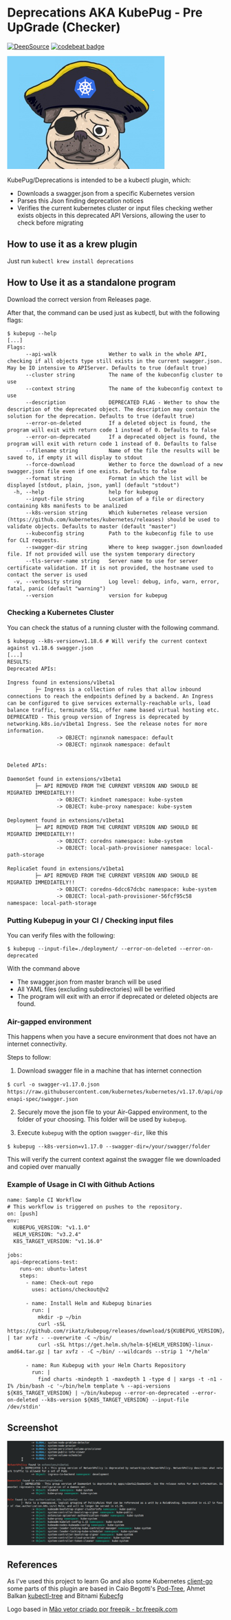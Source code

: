 # Deprecations  AKA KubePug - Pre UpGrade (Checker)
[![DeepSource](https://static.deepsource.io/deepsource-badge-light.svg)](https://deepsource.io/gh/rikatz/kubepug/?ref=repository-badge)
[![codebeat badge](https://codebeat.co/badges/6613fe8d-da81-42be-bb35-8094557a627d)](https://codebeat.co/projects/github-com-rikatz-kubepug-master)


![Kubepug](assets/kubepug.png)

KubePug/Deprecations is intended to be a kubectl plugin, which:

* Downloads a swagger.json from a specific Kubernetes version
* Parses this Json finding deprecation notices
* Verifies the current kubernetes cluster or input files checking wether exists objects in this deprecated API Versions, allowing the user to check before migrating

## How to use it as a krew plugin

Just run ``kubectl krew install deprecations``

## How to Use it as a standalone program

Download the correct version from Releases page.

After that, the command can be used just as kubectl, but with the following flags:

```
$ kubepug --help
[...]
Flags:
      --api-walk                 Wether to walk in the whole API, checking if all objects type still exists in the current swagger.json. May be IO intensive to APIServer. Defaults to true (default true)
      --cluster string           The name of the kubeconfig cluster to use
      --context string           The name of the kubeconfig context to use
      --description              DEPRECATED FLAG - Wether to show the description of the deprecated object. The description may contain the solution for the deprecation. Defaults to true (default true)
      --error-on-deleted         If a deleted object is found, the program will exit with return code 1 instead of 0. Defaults to false
      --error-on-deprecated      If a deprecated object is found, the program will exit with return code 1 instead of 0. Defaults to false
      --filename string          Name of the file the results will be saved to, if empty it will display to stdout
      --force-download           Wether to force the download of a new swagger.json file even if one exists. Defaults to false
      --format string            Format in which the list will be displayed [stdout, plain, json, yaml] (default "stdout")
  -h, --help                     help for kubepug
      --input-file string        Location of a file or directory containing k8s manifests to be analized
      --k8s-version string       Which kubernetes release version (https://github.com/kubernetes/kubernetes/releases) should be used to validate objects. Defaults to master (default "master")
      --kubeconfig string        Path to the kubeconfig file to use for CLI requests.
      --swagger-dir string       Where to keep swagger.json downloaded file. If not provided will use the system temporary directory
      --tls-server-name string   Server name to use for server certificate validation. If it is not provided, the hostname used to contact the server is used
  -v, --verbosity string         Log level: debug, info, warn, error, fatal, panic (default "warning")
      --version                  version for kubepug
```

### Checking a Kubernetes Cluster
You can check the status of a running cluster with the following command. 

```
$ kubepug --k8s-version=v1.18.6 # Will verify the current context against v1.18.6 swagger.json
[...]
RESULTS:
Deprecated APIs:

Ingress found in extensions/v1beta1
         ├─ Ingress is a collection of rules that allow inbound connections to reach the endpoints defined by a backend. An Ingress can be configured to give services externally-reachable urls, load balance traffic, terminate SSL, offer name based virtual hosting etc. DEPRECATED - This group version of Ingress is deprecated by networking.k8s.io/v1beta1 Ingress. See the release notes for more information.
                -> OBJECT: nginxnok namespace: default
                -> OBJECT: nginxok namespace: default


Deleted APIs:

DaemonSet found in extensions/v1beta1
         ├─ API REMOVED FROM THE CURRENT VERSION AND SHOULD BE MIGRATED IMMEDIATELY!!
                -> OBJECT: kindnet namespace: kube-system
                -> OBJECT: kube-proxy namespace: kube-system

Deployment found in extensions/v1beta1
         ├─ API REMOVED FROM THE CURRENT VERSION AND SHOULD BE MIGRATED IMMEDIATELY!!
                -> OBJECT: coredns namespace: kube-system
                -> OBJECT: local-path-provisioner namespace: local-path-storage

ReplicaSet found in extensions/v1beta1
         ├─ API REMOVED FROM THE CURRENT VERSION AND SHOULD BE MIGRATED IMMEDIATELY!!
                -> OBJECT: coredns-6dcc67dcbc namespace: kube-system
                -> OBJECT: local-path-provisioner-56fcf95c58 namespace: local-path-storage

```

### Putting Kubepug in your CI / Checking input files

You can verify files with the following:

```
$ kubepug --input-file=./deployment/ --error-on-deleted --error-on-deprecated
```

With the command above
* The swagger.json from master branch will be used
* All YAML files (excluding subdirectories) will be verified 
* The program will exit with an error if deprecated or deleted objects are found.


### Air-gapped environment

This happens when you have a secure environment that does not have an internet connectivity.

Steps to follow:

1. Download swagger file in a machine that has internet connection

`$ curl -o swagger-v1.17.0.json https://raw.githubusercontent.com/kubernetes/kubernetes/v1.17.0/api/openapi-spec/swagger.json`

2. Securely move the json file to your Air-Gapped environment, to the folder of your choosing. This folder will be used by `kubepug`.

3. Execute `kubepug` with the option `swagger-dir`, like this

`$ kubepug --k8s-version=v1.17.0 --swagger-dir=/your/swagger/folder`

This will verify the current context against the swagger file we downloaded and copied over manually

### Example of Usage in CI with Github Actions
```
name: Sample CI Workflow
# This workflow is triggered on pushes to the repository.
on: [push]
env:
  KUBEPUG_VERSION: "v1.1.0"
  HELM_VERSION: "v3.2.4"
  K8S_TARGET_VERSION: "v1.16.0"

jobs:
 api-deprecations-test:
    runs-on: ubuntu-latest
    steps:
      - name: Check-out repo
        uses: actions/checkout@v2

      - name: Install Helm and Kubepug binaries
        run: |
          mkdir -p ~/bin
          curl -sSL https://github.com/rikatz/kubepug/releases/download/${KUBEPUG_VERSION}/kubepug_linux_amd64.tar.gz | tar xvfz - --overwrite -C ~/bin/
          curl -sSL https://get.helm.sh/helm-${HELM_VERSION}-linux-amd64.tar.gz | tar xvfz - -C ~/bin/ --wildcards --strip 1 '*/helm'
      
      - name: Run Kubepug with your Helm Charts Repository
        run: |
          find charts -mindepth 1 -maxdepth 1 -type d | xargs -t -n1 -I% /bin/bash -c '~/bin/helm template % --api-versions ${K8S_TARGET_VERSION} | ~/bin/kubepug --error-on-deprecated --error-on-deleted --k8s-version ${K8S_TARGET_VERSION} --input-file /dev/stdin'
```
## Screenshot

![Kubepug](assets/screenshot.png)

## References

As I've used this project to learn Go and also some Kubernetes [client-go](https://github.com/kubernetes/client-go/) some parts of this plugin are based in Caio Begotti's [Pod-Tree](https://github.com/caiobegotti/Pod-Dive), Ahmet Balkan [kubectl-tree](https://github.com/ahmetb/kubectl-tree) and Bitnami [Kubecfg](https://github.com/bitnami/kubecfg)

Logo based in <a href="https://br.freepik.com/fotos-vetores-gratis/mao">Mão vetor criado por freepik - br.freepik.com</a>

